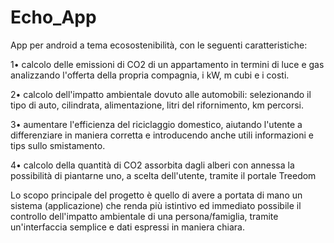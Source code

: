 # Echo_App
App per android a tema ecosostenibilità, con le seguenti caratteristiche:

1• calcolo delle emissioni di CO2 di un appartamento in termini di luce e gas analizzando l'offerta della propria compagnia, i kW, m cubi e i costi.

2• calcolo dell'impatto ambientale dovuto alle automobili: selezionando il tipo di auto, cilindrata, alimentazione, litri del rifornimento, km percorsi.

3• aumentare l'efficienza del riciclaggio domestico, aiutando l'utente a differenziare in maniera corretta e introducendo anche utili informazioni e tips sullo smistamento.

4• calcolo della quantità di CO2 assorbita dagli alberi con annessa la possibilità di piantarne uno, a scelta dell'utente, tramite il portale Treedom

Lo scopo principale del progetto è quello di avere a portata di mano un sistema (applicazione) che renda più istintivo ed immediato possibile il controllo dell'impatto ambientale di una persona/famiglia, tramite un'interfaccia semplice e dati espressi in maniera chiara.

